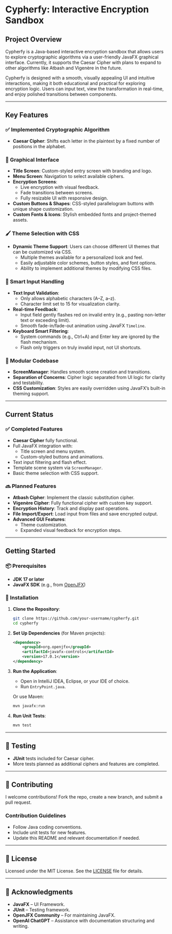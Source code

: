 
# Cypherfy: Interactive Encryption Sandbox

## Project Overview

Cypherfy is a Java-based interactive encryption sandbox that allows users to explore cryptographic algorithms via a user-friendly JavaFX graphical interface. Currently, it supports the Caesar Cipher with plans to expand to other algorithms like Atbash and Vigenère in the future.

Cypherfy is designed with a smooth, visually appealing UI and intuitive interactions, making it both educational and practical for exploring encryption logic. Users can input text, view the transformation in real-time, and enjoy polished transitions between components.

---

## Key Features

### ✅ Implemented Cryptographic Algorithm

- **Caesar Cipher**: Shifts each letter in the plaintext by a fixed number of positions in the alphabet.

### 🎨 Graphical Interface

- **Title Screen**: Custom-styled entry screen with branding and logo.
- **Menu Screen**: Navigation to select available ciphers.
- **Encryption Screens**:
  - Live encryption with visual feedback.
  - Fade transitions between screens.
  - Fully resizable UI with responsive design.
- **Custom Buttons & Shapes**: CSS-styled parallelogram buttons with unique shape customization.
- **Custom Fonts & Icons**: Stylish embedded fonts and project-themed assets.
  
### 🖌️ Theme Selection with CSS

- **Dynamic Theme Support**: Users can choose different UI themes that can be customized via CSS.
  - Multiple themes available for a personalized look and feel.
  - Easily adjustable color schemes, button styles, and font options.
  - Ability to implement additional themes by modifying CSS files.

### 🧠 Smart Input Handling

- **Text Input Validation**:
  - Only allows alphabetic characters (A–Z, a–z).
  - Character limit set to 15 for visualization clarity.
- **Real-time Feedback**:
  - Input field gently flashes red on invalid entry (e.g., pasting non-letter text or exceeding limit).
  - Smooth fade-in/fade-out animation using JavaFX `Timeline`.
- **Keyboard Smart Filtering**:
  - System commands (e.g., Ctrl+A) and Enter key are ignored by the flash mechanism.
  - Flash only triggers on truly invalid input, not UI shortcuts.

### 🧱 Modular Codebase

- **ScreenManager**: Handles smooth scene creation and transitions.
- **Separation of Concerns**: Cipher logic separated from UI logic for clarity and testability.
- **CSS Customization**: Styles are easily overridden using JavaFX’s built-in theming support.

---

## Current Status

### ✅ Completed Features

- **Caesar Cipher** fully functional.
- Full JavaFX integration with:
  - Title screen and menu system.
  - Custom-styled buttons and animations.
- Text input filtering and flash effect.
- Template scene system via `ScreenManager`.
- Basic theme selection with CSS support.

### 🔜 Planned Features

- **Atbash Cipher**: Implement the classic substitution cipher.
- **Vigenère Cipher**: Fully functional cipher with custom key support.
- **Encryption History**: Track and display past operations.
- **File Import/Export**: Load input from files and save encrypted output.
- **Advanced GUI Features**:
  - Theme customization.
  - Expanded visual feedback for encryption steps.

---

## Getting Started

### 📦 Prerequisites

- **JDK 17 or later**
- **JavaFX SDK** (e.g., from [OpenJFX](https://openjfx.io/))

### 🚀 Installation

1. **Clone the Repository**:
   ```bash
   git clone https://github.com/your-username/cypherfy.git
   cd cypherfy
   ```

2. **Set Up Dependencies** (for Maven projects):
   ```xml
   <dependency>
       <groupId>org.openjfx</groupId>
       <artifactId>javafx-controls</artifactId>
       <version>17.0.1</version>
   </dependency>
   ```

3. **Run the Application**:
   - Open in IntelliJ IDEA, Eclipse, or your IDE of choice.
   - Run `EntryPoint.java`.

   Or use Maven:
   ```bash
   mvn javafx:run
   ```

4. **Run Unit Tests**:
   ```bash
   mvn test
   ```

---

## 🧪 Testing

- **JUnit** tests included for Caesar cipher.
- More tests planned as additional ciphers and features are completed.

---

## 🤝 Contributing

I welcome contributions! Fork the repo, create a new branch, and submit a pull request.

### Contribution Guidelines

- Follow Java coding conventions.
- Include unit tests for new features.
- Update this README and relevant documentation if needed.

---

## 📄 License

Licensed under the MIT License. See the [LICENSE](LICENSE) file for details.

---

## 🙌 Acknowledgments

- **JavaFX** – UI Framework.
- **JUnit** – Testing framework.
- **OpenJFX Community** – For maintaining JavaFX.
- **OpenAI ChatGPT** – Assistance with documentation structuring and writing.
